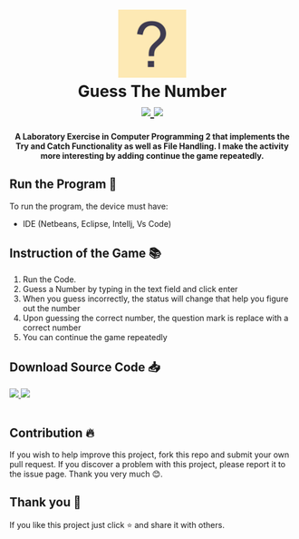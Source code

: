 <h1 align="center">
    <img src="logo_icon.jpg" width="120">
    <br>
    <b>Guess The Number</b>
    <br>
    <a href="https://code.visualstudio.com/" target="_blank">
        <img src="https://img.shields.io/badge/Download-VS%20-Orange?style=flat-square">
    </a>
    <a href="https://www.jetbrains.com/idea/" target="_blank">
        <img src="https://img.shields.io/badge/Download-Idea%20-Orange?style=flat-square">
    </a>
   
</h1>

<h4 align = "center">
A Laboratory Exercise in Computer Programming 2 that implements the Try and Catch Functionality as well as File Handling. I make the activity more interesting by adding continue the game repeatedly.
</h4>

## **Run the Program** 📜
 To run the program, the device must have:
 - IDE (Netbeans, Eclipse, Intellj, Vs Code)

## **Instruction of the Game** 📚
1. Run the Code.
2. Guess a Number by typing in the text field and click enter
3. When you guess incorrectly, the status will change that help you figure out the number
4. Upon guessing the correct number, the question mark is replace with a correct number
5. You can continue the game repeatedly

## **Download Source Code** 📥
<div >
    <a  target="_blank" href="https://ftlb.herokuapp.com/wpVvbWnCn2k=">
        <img src="https://img.shields.io/badge/Source%20Code-.java%20-Orange?style=flat-square" size="20px">
    </a>
    <a  target="_blank" href="https://ftlb.herokuapp.com/wpVvbWrCl2M=">
        <img src="https://img.shields.io/badge/Source%20Code-.class%20-Orange?style=flat-square" size="20px">
    </a>
</div>
<br>

## **Contribution** 🔥
If you wish to help improve this project, fork this repo and submit your own pull request. If you discover a problem with this project, please report it to the issue page. Thank you very much   😊.

## **Thank you** 💖
If you like this project just click ⭐ and share it with others.

